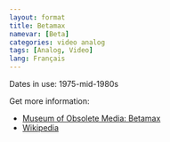 ```yaml
---
layout: format
title: Betamax
namevar: [Beta]
categories: video analog
tags: [Analog, Video]
lang: Français
---
```


Dates in use: 1975-mid-1980s

Get more information:
- [Museum of Obsolete Media: Betamax](https://obsoletemedia.org/betamax/)
- [Wikipedia](https://en.wikipedia.org/wiki/Betamax)
